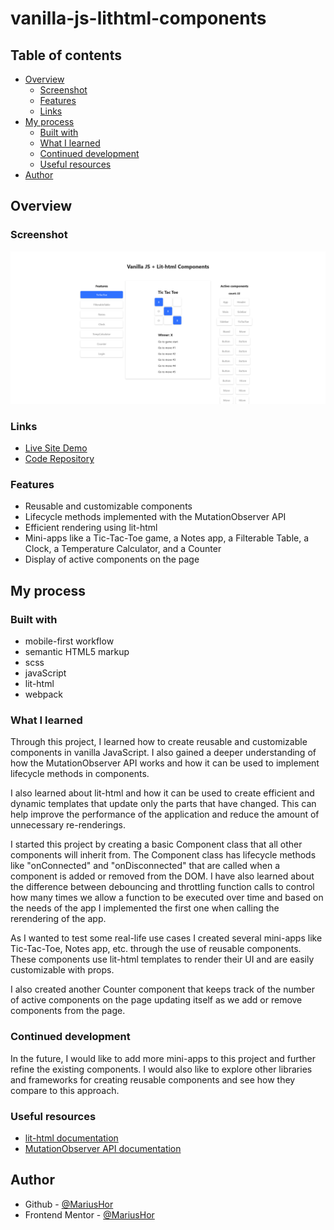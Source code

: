 # vanilla-js-lithtml-components

## Table of contents

- [Overview](#overview)
  - [Screenshot](#screenshot)
  - [Features](#features)
  - [Links](#links)
- [My process](#my-process)
  - [Built with](#built-with)
  - [What I learned](#what-i-learned)
  - [Continued development](#continued-development)
  - [Useful resources](#useful-resources)
- [Author](#author)

## Overview

### Screenshot

![](./src/assets/live-site-screenshot.png)

### Links

- [Live Site Demo](https://vanilla-js-lit-html-components.netlify.app/)
- [Code Repository](https://github.com/MariusHor/vanilla-js-lithtml-components)

### Features

- Reusable and customizable components
- Lifecycle methods implemented with the MutationObserver API
- Efficient rendering using lit-html
- Mini-apps like a Tic-Tac-Toe game, a Notes app, a Filterable Table, a Clock, a Temperature Calculator, and a Counter
- Display of active components on the page

## My process

### Built with

- mobile-first workflow
- semantic HTML5 markup
- scss
- javaScript
- lit-html
- webpack

### What I learned

Through this project, I learned how to create reusable and customizable components in vanilla JavaScript. I also gained a deeper understanding of how the MutationObserver API works and how it can be used to implement lifecycle methods in components.

I also learned about lit-html and how it can be used to create efficient and dynamic templates that update only the parts that have changed. This can help improve the performance of the application and reduce the amount of unnecessary re-renderings.

I started this project by creating a basic Component class that all other components will inherit from. The Component class has lifecycle methods like "onConnected" and "onDisconnected" that are called when a component is added or removed from the DOM. I have also learned about the difference between debouncing and throttling function calls to control how many times we allow a function to be executed over time and based on the needs of the app I implemented the first one when calling the rerendering of the app. 

As I wanted to test some real-life use cases I created several mini-apps like Tic-Tac-Toe, Notes app, etc. through the use of reusable components. These components use lit-html templates to render their UI and are easily customizable with props.

I also created another Counter component that keeps track of the number of active components on the page updating itself as we add or remove components from the page.

### Continued development

In the future, I would like to add more mini-apps to this project and further refine the existing components. I would also like to explore other libraries and frameworks for creating reusable components and see how they compare to this approach.

### Useful resources

- [lit-html documentation](https://lit.dev/docs/libraries/standalone-templates/)
- [MutationObserver API documentation](https://developer.mozilla.org/en-US/docs/Web/API/MutationObserver)

## Author

- Github - [@MariusHor](https://github.com/MariusHor/)
- Frontend Mentor - [@MariusHor](https://www.frontendmentor.io/profile/MariusHor)
